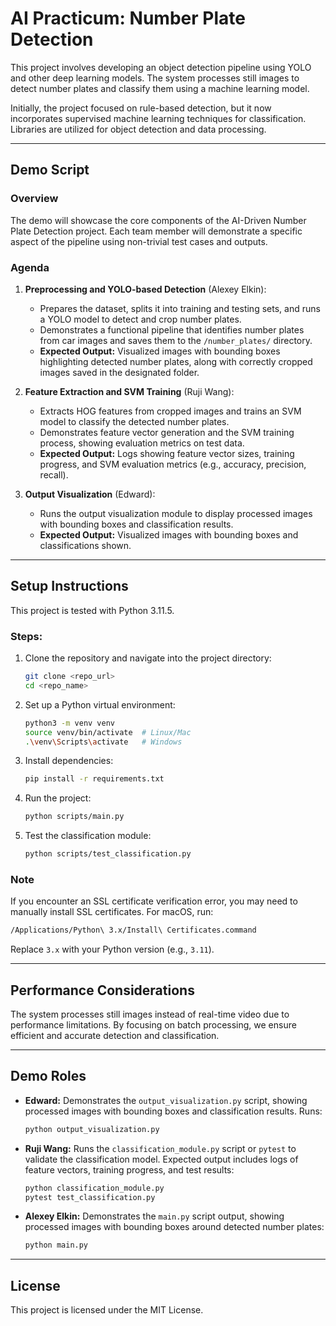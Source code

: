 # AI Practicum: Number Plate Detection

This project involves developing an object detection pipeline using YOLO and other deep learning models. The system processes still images to detect number plates and classify them using a machine learning model.

Initially, the project focused on rule-based detection, but it now incorporates supervised machine learning techniques for classification. Libraries are utilized for object detection and data processing.

---

## Demo Script

### Overview
The demo will showcase the core components of the AI-Driven Number Plate Detection project. Each team member will demonstrate a specific aspect of the pipeline using non-trivial test cases and outputs.

### Agenda

1. **Preprocessing and YOLO-based Detection** (Alexey Elkin):
   - Prepares the dataset, splits it into training and testing sets, and runs a YOLO model to detect and crop number plates.
   - Demonstrates a functional pipeline that identifies number plates from car images and saves them to the `/number_plates/` directory.
   - **Expected Output:** Visualized images with bounding boxes highlighting detected number plates, along with correctly cropped images saved in the designated folder.

2. **Feature Extraction and SVM Training** (Ruji Wang):
   - Extracts HOG features from cropped images and trains an SVM model to classify the detected number plates.
   - Demonstrates feature vector generation and the SVM training process, showing evaluation metrics on test data.
   - **Expected Output:** Logs showing feature vector sizes, training progress, and SVM evaluation metrics (e.g., accuracy, precision, recall).

3. **Output Visualization** (Edward):
   - Runs the output visualization module to display processed images with bounding boxes and classification results.
   - **Expected Output:** Visualized images with bounding boxes and classifications shown.

---

## Setup Instructions

This project is tested with Python 3.11.5.

### Steps:

1. Clone the repository and navigate into the project directory:
   ```bash
   git clone <repo_url>
   cd <repo_name>
   ```

2. Set up a Python virtual environment:
   ```bash
   python3 -m venv venv
   source venv/bin/activate  # Linux/Mac
   .\venv\Scripts\activate   # Windows
   ```

3. Install dependencies:
   ```bash
   pip install -r requirements.txt
   ```

4. Run the project:
   ```bash
   python scripts/main.py
   ```

5. Test the classification module:
   ```bash
   python scripts/test_classification.py
   ```

### Note
If you encounter an SSL certificate verification error, you may need to manually install SSL certificates. For macOS, run:
```bash
/Applications/Python\ 3.x/Install\ Certificates.command
```
Replace `3.x` with your Python version (e.g., `3.11`).

---

## Performance Considerations

The system processes still images instead of real-time video due to performance limitations. By focusing on batch processing, we ensure efficient and accurate detection and classification.

---

## Demo Roles

- **Edward:** Demonstrates the `output_visualization.py` script, showing processed images with bounding boxes and classification results. Runs:
  ```bash
  python output_visualization.py
  ```

- **Ruji Wang:** Runs the `classification_module.py` script or `pytest` to validate the classification model. Expected output includes logs of feature vectors, training progress, and test results:
  ```bash
  python classification_module.py
  pytest test_classification.py
  ```

- **Alexey Elkin:** Demonstrates the `main.py` script output, showing processed images with bounding boxes around detected number plates:
  ```bash
  python main.py
  ```

---

## License

This project is licensed under the MIT License.

